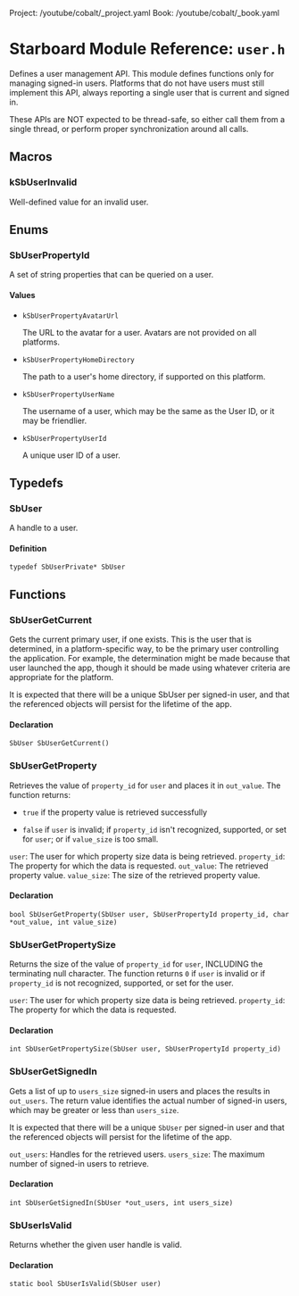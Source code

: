 Project: /youtube/cobalt/_project.yaml
Book: /youtube/cobalt/_book.yaml

# Starboard Module Reference: `user.h`

Defines a user management API. This module defines functions only for managing
signed-in users. Platforms that do not have users must still implement this API,
always reporting a single user that is current and signed in.

These APIs are NOT expected to be thread-safe, so either call them from a single
thread, or perform proper synchronization around all calls.

## Macros

### kSbUserInvalid

Well-defined value for an invalid user.

## Enums

### SbUserPropertyId

A set of string properties that can be queried on a user.

#### Values

*   `kSbUserPropertyAvatarUrl`

    The URL to the avatar for a user. Avatars are not provided on all platforms.
*   `kSbUserPropertyHomeDirectory`

    The path to a user's home directory, if supported on this platform.
*   `kSbUserPropertyUserName`

    The username of a user, which may be the same as the User ID, or it may be
    friendlier.
*   `kSbUserPropertyUserId`

    A unique user ID of a user.

## Typedefs

### SbUser

A handle to a user.

#### Definition

```
typedef SbUserPrivate* SbUser
```

## Functions

### SbUserGetCurrent

Gets the current primary user, if one exists. This is the user that is
determined, in a platform-specific way, to be the primary user controlling the
application. For example, the determination might be made because that user
launched the app, though it should be made using whatever criteria are
appropriate for the platform.

It is expected that there will be a unique SbUser per signed-in user, and that
the referenced objects will persist for the lifetime of the app.

#### Declaration

```
SbUser SbUserGetCurrent()
```

### SbUserGetProperty

Retrieves the value of `property_id` for `user` and places it in `out_value`.
The function returns:

*   `true` if the property value is retrieved successfully

*   `false` if `user` is invalid; if `property_id` isn't recognized, supported,
    or set for `user`; or if `value_size` is too small.

`user`: The user for which property size data is being retrieved. `property_id`:
The property for which the data is requested. `out_value`: The retrieved
property value. `value_size`: The size of the retrieved property value.

#### Declaration

```
bool SbUserGetProperty(SbUser user, SbUserPropertyId property_id, char *out_value, int value_size)
```

### SbUserGetPropertySize

Returns the size of the value of `property_id` for `user`, INCLUDING the
terminating null character. The function returns `0` if `user` is invalid or if
`property_id` is not recognized, supported, or set for the user.

`user`: The user for which property size data is being retrieved. `property_id`:
The property for which the data is requested.

#### Declaration

```
int SbUserGetPropertySize(SbUser user, SbUserPropertyId property_id)
```

### SbUserGetSignedIn

Gets a list of up to `users_size` signed-in users and places the results in
`out_users`. The return value identifies the actual number of signed-in users,
which may be greater or less than `users_size`.

It is expected that there will be a unique `SbUser` per signed-in user and that
the referenced objects will persist for the lifetime of the app.

`out_users`: Handles for the retrieved users. `users_size`: The maximum number
of signed-in users to retrieve.

#### Declaration

```
int SbUserGetSignedIn(SbUser *out_users, int users_size)
```

### SbUserIsValid

Returns whether the given user handle is valid.

#### Declaration

```
static bool SbUserIsValid(SbUser user)
```

